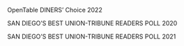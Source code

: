 OpenTable
DINERS’ Choice 2022

SAN DIEGO’S BEST
UNION-TRIBUNE READERS POLL 2020

SAN DIEGO’S BEST
UNION-TRIBUNE READERS POLL 2021
